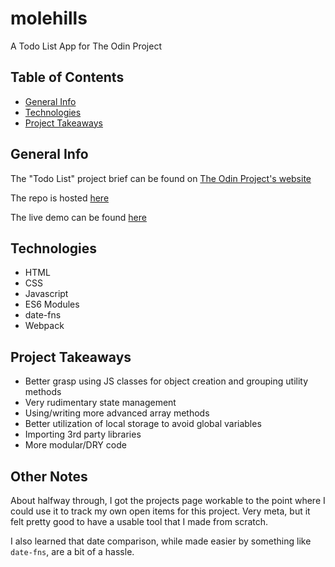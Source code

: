 # molehills

A Todo List App for The Odin Project

## Table of Contents

- [General Info](#general-info)
- [Technologies](#techonolgies)
- [Project Takeaways](#project-takeaways)

## General Info

The "Todo List" project brief can be found on [The Odin Project's website](https://www.theodinproject.com/paths/full-stack-javascript/courses/javascript/lessons/todo-list)

The repo is hosted [here](https://github.com/danranges/molehills)

The live demo can be found [here](#)

## Technologies

- HTML
- CSS
- Javascript
- ES6 Modules
- date-fns
- Webpack

## Project Takeaways

- Better grasp using JS classes for object creation and grouping utility methods
- Very rudimentary state management
- Using/writing more advanced array methods
- Better utilization of local storage to avoid global variables
- Importing 3rd party libraries
- More modular/DRY code

## Other Notes

About halfway through, I got the projects page workable to the point where I could use it to track my own open items for this project. Very meta, but it felt pretty good to have a usable tool that I made from scratch.

I also learned that date comparison, while made easier by something like `date-fns`, are a bit of a hassle.
